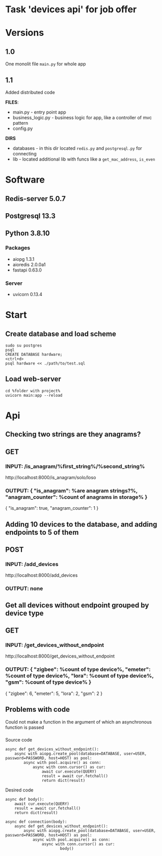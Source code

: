 # Task 'devices api' for job offer
# Versions
## 1.0
One monolit file `main.py` for whole app
## 1.1
Added distributed code

**FILES**:
- main.py - entry point app
- business_logic.py - business logic for app, like a controller of mvc pattern
- config.py 

**DIRS**
- databases - in this dir located `redis.py` and `postgresql.py` for connecting
- lib - located additional lib with funcs like a `get_mac_address`, `is_even`

# Software

## Redis-server 5.0.7
## Postgresql 13.3
## Python 3.8.10
### Packages
- aiopg 1.3.1 
- aioredis 2.0.0a1
- fastapi 0.63.0
### Server
- uvicorn 0.13.4

# Start
## Create database and load scheme
```
sudo su postgres
psql
CREATE DATABASE hardware;
<ctrl+d>
psql hardware << ./path/to/test.sql
```
## Load web-server
```
cd %folder with project%
uvicorn main:app --reload
```

# Api
## Checking two strings are they anagrams?
## GET 
### INPUT: /is_anagram/%first_string%/%second_string%
http://localhost:8000/is_anagram/solo/loso
### OUTPUT: { "is_anagram": %are anagram strings?%, "anagram_counter": %count of anagrams in storage% }
{ "is_anagram": true, "anagram_counter": 1 }

## Adding 10 devices to the database, and adding endpoints to 5 of them
## POST 
### INPUT: /add_devices
http://localhost:8000/add_devices
### OUTPUT: none 

## Get all devices without endpoint grouped by device type
## GET 
### INPUT: /get_devices_without_endpoint
http://localhost:8000/get_devices_without_endpoint
### OUTPUT: { "zigbee": %count of type device%, "emeter": %count of type device%, "lora": %count of type device%, "gsm": %count of type device% }
{
  "zigbee": 6,
  "emeter": 5,
  "lora": 2,
  "gsm": 2
}

## Problems with code
Could not make a function in the argument of which an asynchronous function is passed
###
Source code
```
async def get_devices_without_endpoint(): 
    async with aiopg.create_pool(database=DATABASE, user=USER, password=PASSWORD, host=HOST) as pool:       
        async with pool.acquire() as conn:  
            async with conn.cursor() as cur:
                await cur.execute(QUERY)
                result = await cur.fetchall()
                return dict(result)
```
Desired code
```
async def body():
	await cur.execute(QUERY)
	result = await cur.fetchall()
	return dict(result)

async def connection(body):
	async def get_devices_without_endpoint(): 
	    async with aiopg.create_pool(database=DATABASE, user=USER, password=PASSWORD, host=HOST) as pool:       
	        async with pool.acquire() as conn:  
	            async with conn.cursor() as cur:
						body()	
```
